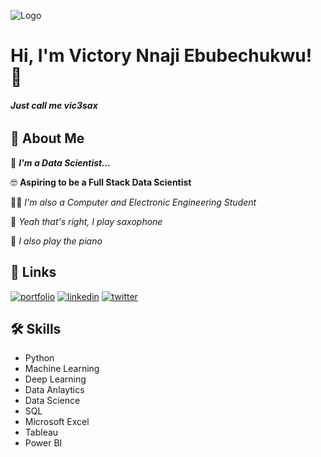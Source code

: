 
![Logo](https://github-readme-stats.vercel.app/api?username=Vic3sax&&show_icons=truestitle_color=ffffff&icon_color=bb2acf&text_color=daf7dc&bg_color=151515)


# Hi, I'm Victory Nnaji Ebubechukwu! 👋

###### ***Just call me vic3sax***
## 🚀 About Me
👋 ***I'm a Data Scientist...***

🤓 **Aspiring to be a Full Stack Data Scientist**

🧑‍💻 *I'm also a Computer and Electronic Engineering Student*

🎷 *Yeah that's right, I play saxophone*

🎹 *I also play the piano*

## 🔗 Links
[![portfolio](https://img.shields.io/badge/my_portfolio-000?style=for-the-badge&logo=ko-fi&logoColor=white)](https://github.com/Vic3sax)
[![linkedin](https://img.shields.io/badge/linkedin-0A66C2?style=for-the-badge&logo=linkedin&logoColor=white)](https://www.linkedin.com/in/victory-nnaji-8186231b7/)
[![twitter](https://img.shields.io/badge/twitter-1DA1F2?style=for-the-badge&logo=twitter&logoColor=white)](https://twitter.com/SaxVictory)


## 🛠 Skills
- Python
- Machine Learning
- Deep Learning
- Data Anlaytics
- Data Science
- SQL
- Microsoft Excel
- Tableau
- Power BI
